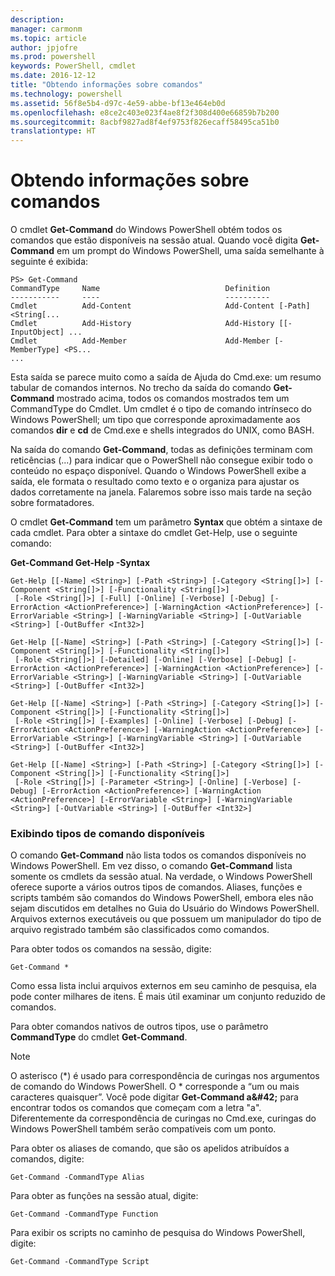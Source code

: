```yaml
---
description: 
manager: carmonm
ms.topic: article
author: jpjofre
ms.prod: powershell
keywords: PowerShell, cmdlet
ms.date: 2016-12-12
title: "Obtendo informações sobre comandos"
ms.technology: powershell
ms.assetid: 56f8e5b4-d97c-4e59-abbe-bf13e464eb0d
ms.openlocfilehash: e8ce2c403e023f4ae8f2f308d400e66859b7b200
ms.sourcegitcommit: 8acbf9827ad8f4ef9753f826ecaff58495ca51b0
translationtype: HT
---
```

# <a name="getting-information-about-commands"></a>Obtendo informações sobre comandos
O cmdlet **Get-Command** do Windows PowerShell obtém todos os comandos que estão disponíveis na sessão atual. Quando você digita **Get-Command** em um prompt do Windows PowerShell, uma saída semelhante à seguinte é exibida:

```
PS> Get-Command
CommandType     Name                            Definition
-----------     ----                            ----------
Cmdlet          Add-Content                     Add-Content [-Path] <String[...
Cmdlet          Add-History                     Add-History [[-InputObject] ...
Cmdlet          Add-Member                      Add-Member [-MemberType] <PS...
...
```

Esta saída se parece muito como a saída de Ajuda do Cmd.exe: um resumo tabular de comandos internos. No trecho da saída do comando **Get-Command** mostrado acima, todos os comandos mostrados tem um CommandType do Cmdlet. Um cmdlet é o tipo de comando intrínseco do Windows PowerShell; um tipo que corresponde aproximadamente aos comandos **dir** e **cd** de Cmd.exe e shells integrados do UNIX, como BASH.

Na saída do comando **Get-Command**, todas as definições terminam com reticências (...) para indicar que o PowerShell não consegue exibir todo o conteúdo no espaço disponível. Quando o Windows PowerShell exibe a saída, ele formata o resultado como texto e o organiza para ajustar os dados corretamente na janela. Falaremos sobre isso mais tarde na seção sobre formatadores.

O cmdlet **Get-Command** tem um parâmetro **Syntax** que obtém a sintaxe de cada cmdlet. Para obter a sintaxe do cmdlet Get-Help, use o seguinte comando:

**Get-Command Get-Help -Syntax**

```
Get-Help [[-Name] <String>] [-Path <String>] [-Category <String[]>] [-Component <String[]>] [-Functionality <String[]>]
 [-Role <String[]>] [-Full] [-Online] [-Verbose] [-Debug] [-ErrorAction <ActionPreference>] [-WarningAction <ActionPreference>] [-ErrorVariable <String>] [-WarningVariable <String>] [-OutVariable <String>] [-OutBuffer <Int32>]

Get-Help [[-Name] <String>] [-Path <String>] [-Category <String[]>] [-Component <String[]>] [-Functionality <String[]>]
 [-Role <String[]>] [-Detailed] [-Online] [-Verbose] [-Debug] [-ErrorAction <ActionPreference>] [-WarningAction <ActionPreference>] [-ErrorVariable <String>] [-WarningVariable <String>] [-OutVariable <String>] [-OutBuffer <Int32>]

Get-Help [[-Name] <String>] [-Path <String>] [-Category <String[]>] [-Component <String[]>] [-Functionality <String[]>]
 [-Role <String[]>] [-Examples] [-Online] [-Verbose] [-Debug] [-ErrorAction <ActionPreference>] [-WarningAction <ActionPreference>] [-ErrorVariable <String>] [-WarningVariable <String>] [-OutVariable <String>] [-OutBuffer <Int32>]

Get-Help [[-Name] <String>] [-Path <String>] [-Category <String[]>] [-Component <String[]>] [-Functionality <String[]>]
 [-Role <String[]>] [-Parameter <String>] [-Online] [-Verbose] [-Debug] [-ErrorAction <ActionPreference>] [-WarningAction <ActionPreference>] [-ErrorVariable <String>] [-WarningVariable <String>] [-OutVariable <String>] [-OutBuffer <Int32>]
```

### <a name="displaying-available-command-types"></a>Exibindo tipos de comando disponíveis
O comando **Get-Command** não lista todos os comandos disponíveis no Windows PowerShell. Em vez disso, o comando **Get-Command** lista somente os cmdlets da sessão atual. Na verdade, o Windows PowerShell oferece suporte a vários outros tipos de comandos. Aliases, funções e scripts também são comandos do Windows PowerShell, embora eles não sejam discutidos em detalhes no Guia do Usuário do Windows PowerShell. Arquivos externos executáveis ou que possuem um manipulador do tipo de arquivo registrado também são classificados como comandos.

Para obter todos os comandos na sessão, digite:

```
Get-Command *
```

Como essa lista inclui arquivos externos em seu caminho de pesquisa, ela pode conter milhares de itens. É mais útil examinar um conjunto reduzido de comandos.

Para obter comandos nativos de outros tipos, use o parâmetro **CommandType** do cmdlet **Get-Command**.

> [!NOTE]
> O asterisco (\*) é usado para correspondência de curingas nos argumentos de comando do Windows PowerShell. O \* corresponde a “um ou mais caracteres quaisquer”. Você pode digitar **Get-Command a\&#42;** para encontrar todos os comandos que começam com a letra "a". Diferentemente da correspondência de curingas no Cmd.exe, curingas do Windows PowerShell também serão compatíveis com um ponto.

Para obter os aliases de comando, que são os apelidos atribuídos a comandos, digite:

```
Get-Command -CommandType Alias
```

Para obter as funções na sessão atual, digite:

```
Get-Command -CommandType Function
```

Para exibir os scripts no caminho de pesquisa do Windows PowerShell, digite:

```
Get-Command -CommandType Script
```

